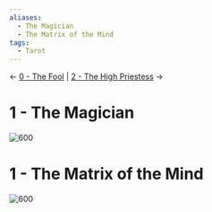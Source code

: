 ```yaml
---
aliases:
  - The Magician
  - The Matrix of the Mind
tags:
  - Tarot
---
```

<- [0 - The Fool](0%20-%20The%20Fool.md) | [2 - The High Priestess](2%20-%20The%20High%20Priestess.md) ->
# 1 - The Magician
![600](Classic%20Tarot%20Images/1-magician.jpg)
# 1 - The Matrix of the Mind
![600](LOO%20Tarot%20Images/tarot1.jpg)